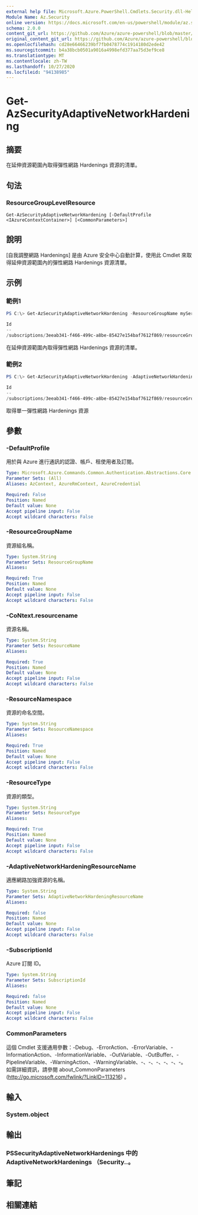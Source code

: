 ```yaml
---
external help file: Microsoft.Azure.PowerShell.Cmdlets.Security.dll-Help.xml
Module Name: Az.Security
online version: https://docs.microsoft.com/en-us/powershell/module/az.security/Get-AzSecurityAdaptiveNetworkHardening
schema: 2.0.0
content_git_url: https://github.com/Azure/azure-powershell/blob/master/src/Security/Security/help/Get-AzSecurityAdaptiveNetworkHardening.md
original_content_git_url: https://github.com/Azure/azure-powershell/blob/master/src/Security/Security/help/Get-AzSecurityAdaptiveNetworkHardening.md
ms.openlocfilehash: cd28e66466239bf7fb0478774c1914180d2ede42
ms.sourcegitcommit: b4a38bcb0501a9016a4998efd377aa75d3ef9ce8
ms.translationtype: MT
ms.contentlocale: zh-TW
ms.lasthandoff: 10/27/2020
ms.locfileid: "94138985"
---
```

# Get-AzSecurityAdaptiveNetworkHardening

## 摘要
在延伸資源範圍內取得彈性網路 Hardenings 資源的清單。

## 句法

### ResourceGroupLevelResource
```
Get-AzSecurityAdaptiveNetworkHardening [-DefaultProfile <IAzureContextContainer>] [<CommonParameters>]
```
## 說明
[自我調整網路 Hardenings] 是由 Azure 安全中心自動計算，使用此 Cmdlet 來取得延伸資源範圍內的彈性網路 Hardenings 資源清單。

## 示例

### 範例1
```powershell
PS C:\> Get-AzSecurityAdaptiveNetworkHardening -ResourceGroupName myService1 -ResourceName myResource1 -ResourceNamespace Microsoft.Compute -ResourceType virtualMachines -SubscriptionId 3eeab341-f466-499c-a8be-85427e154baf7612f869

Id                                                                                                                                                                                                                      Name    Type                                         Properties
--                                                                                                                                                                                                                      ----    ----                                         ----------
/subscriptions/3eeab341-f466-499c-a8be-85427e154baf7612f869/resourceGroups/myService1/providers/Microsoft.Compute/virtualMachines/myResource1/providers/Microsoft.Security/adaptiveNetworkHardenings/default default Microsoft.Security/adaptiveNetworkHardenings Microsoft.Azure.Commands.SecurityCenter.Models…
```

在延伸資源範圍內取得彈性網路 Hardenings 資源的清單。

### 範例2
```powershell
PS C:\> Get-AzSecurityAdaptiveNetworkHardening -AdaptiveNetworkHardeningResourceName default -ResourceGroupName myService1 -ResourceName myResource1 -ResourceNamespace Microsoft.Compute -ResourceType virtualMachines -SubscriptionId 3eeab341-f466-499c-a8be-85427e154baf7612f869

Id                                                                                                                                                                                                                      Name    Type                                         Properties
--                                                                                                                                                                                                                      ----    ----                                         ----------
/subscriptions/3eeab341-f466-499c-a8be-85427e154baf7612f869/resourceGroups/myService1/providers/Microsoft.Compute/virtualMachines/myResource1/providers/Microsoft.Security/adaptiveNetworkHardenings/default default Microsoft.Security/adaptiveNetworkHardenings Microsoft.Azure.Commands.SecurityCenter.Models…
```
取得單一彈性網路 Hardenings 資源

## 參數

### -DefaultProfile
用於與 Azure 進行通訊的認證、帳戶、租使用者及訂閱。

```yaml
Type: Microsoft.Azure.Commands.Common.Authentication.Abstractions.Core.IAzureContextContainer
Parameter Sets: (All)
Aliases: AzContext, AzureRmContext, AzureCredential

Required: False
Position: Named
Default value: None
Accept pipeline input: False
Accept wildcard characters: False
```

### -ResourceGroupName
資源組名稱。

```yaml
Type: System.String
Parameter Sets: ResourceGroupName
Aliases:

Required: True
Position: Named
Default value: None
Accept pipeline input: False
Accept wildcard characters: False
```

### -CoNtext.resourcename
資源名稱。

```yaml
Type: System.String
Parameter Sets: ResourceName
Aliases:

Required: True
Position: Named
Default value: None
Accept pipeline input: False
Accept wildcard characters: False
```

### -ResourceNamespace
資源的命名空間。

```yaml
Type: System.String
Parameter Sets: ResourceNamespace
Aliases:

Required: True
Position: Named
Default value: None
Accept pipeline input: False
Accept wildcard characters: False
```

### -ResourceType
資源的類型。

```yaml
Type: System.String
Parameter Sets: ResourceType
Aliases:

Required: True
Position: Named
Default value: None
Accept pipeline input: False
Accept wildcard characters: False
```

### -AdaptiveNetworkHardeningResourceName
適應網路加強資源的名稱。

```yaml
Type: System.String
Parameter Sets: AdaptiveNetworkHardeningResourceName
Aliases:

Required: false
Position: Named
Default value: None
Accept pipeline input: False
Accept wildcard characters: False
```

### -SubscriptionId
Azure 訂閱 ID。

```yaml
Type: System.String
Parameter Sets: SubscriptionId
Aliases:

Required: false
Position: Named
Default value: None
Accept pipeline input: False
Accept wildcard characters: False
```
### CommonParameters
這個 Cmdlet 支援通用參數：-Debug、-ErrorAction、-ErrorVariable、-InformationAction、-InformationVariable、-OutVariable、-OutBuffer、-PipelineVariable、-WarningAction、-WarningVariable、-、-、-、-、-、-。 如需詳細資訊，請參閱 about_CommonParameters (http://go.microsoft.com/fwlink/?LinkID=113216) 。

## 輸入

### System.object

## 輸出

### PSSecurityAdaptiveNetworkHardenings 中的 AdaptiveNetworkHardenings （Security..。

## 筆記

## 相關連結